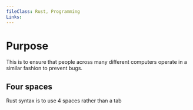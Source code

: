 ```yaml
---
fileClass: Rust, Programming
Links: 
---
```

# Purpose

This is to ensure that people across many different computers operate in a similar fashion to prevent bugs. 

## Four spaces

Rust syntax is to use 4 spaces rather than a tab


